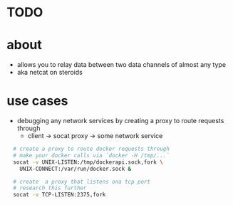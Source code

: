 # TODO

# about
  - allows you to relay data between two data channels of  almost any type
  - aka netcat on steroids

# use cases
  - debugging any network services by creating a proxy to route requests through
    - client -> socat proxy -> some network service


```sh
  # create a proxy to route docker requests through
  # make your docker calls via `docker -H /tmp/...`
  socat -v UNIX-LISTEN:/tmp/dockerapi.sock,fork \
    UNIX-CONNECT:/var/run/docker.sock &

  # create  a proxy that listens ona tcp port
  # research this further
  socat -v TCP-LISTEN:2375,fork


```